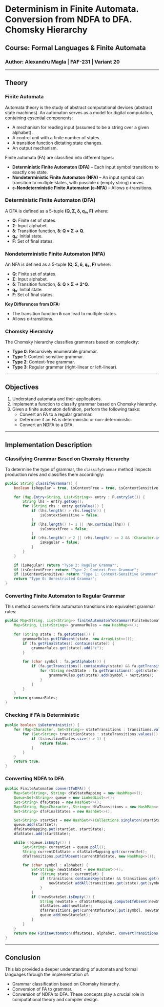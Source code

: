# **Determinism in Finite Automata. Conversion from NDFA to DFA. Chomsky Hierarchy**

## **Course:** Formal Languages & Finite Automata  
### **Author:** Alexandru Magla | FAF-231 | Variant 20  

---

## **Theory**

### **Finite Automata**
Automata theory is the study of abstract computational devices (abstract state machines). An automaton serves as a model for digital computation, containing essential components:

- A mechanism for reading input (assumed to be a string over a given alphabet).
- A control unit with a finite number of states.
- A transition function dictating state changes.
- An output mechanism.

Finite automata (FA) are classified into different types:

- **Deterministic Finite Automaton (DFA)** – Each input symbol transitions to exactly one state.
- **Nondeterministic Finite Automaton (NFA)** – An input symbol can transition to multiple states, with possible ε (empty string) moves.
- **ε-Nondeterministic Finite Automaton (ε–NFA)** – Allows ε-transitions.

### **Deterministic Finite Automaton (DFA)**
A DFA is defined as a 5-tuple **(Q, Σ, δ, q₀, F)** where:

- **Q**: Finite set of states.
- **Σ**: Input alphabet.
- **δ**: Transition function, **δ: Q × Σ → Q**.
- **q₀**: Initial state.
- **F**: Set of final states.

### **Nondeterministic Finite Automaton (NFA)**
An NFA is defined as a 5-tuple **(Q, Σ, δ, q₀, F)** where:

- **Q**: Finite set of states.
- **Σ**: Input alphabet.
- **δ**: Transition function, **δ: Q × Σ → 2^Q**.
- **q₀**: Initial state.
- **F**: Set of final states.

**Key Differences from DFA:**
- The transition function **δ** can lead to multiple states.
- Allows ε-transitions.

### **Chomsky Hierarchy**
The Chomsky hierarchy classifies grammars based on complexity:

- **Type 0**: Recursively enumerable grammar.
- **Type 1**: Context-sensitive grammar.
- **Type 2**: Context-free grammar.
- **Type 3**: Regular grammar (right-linear or left-linear).

---

## **Objectives**
1. Understand automata and their applications.
2. Implement a function to classify grammar based on Chomsky hierarchy.
3. Given a finite automaton definition, perform the following tasks:
   - Convert an FA to a regular grammar.
   - Determine if an FA is deterministic or non-deterministic.
   - Convert an NDFA to a DFA.

---

## **Implementation Description**

### **Classifying Grammar Based on Chomsky Hierarchy**
To determine the type of grammar, the `classifyGrammar` method inspects production rules and classifies them accordingly:

```java
public String classifyGrammar() {
    boolean isRegular = true, isContextFree = true, isContextSensitive = true;
    
    for (Map.Entry<String, List<String>> entry : P.entrySet()) {
        String lhs = entry.getKey();
        for (String rhs : entry.getValue()) {
            if (lhs.length() > rhs.length()) {
                isContextSensitive = false;
            }
            if (lhs.length() != 1 || !VN.contains(lhs)) {
                isContextFree = false;
            }
            if (rhs.length() > 2 || (rhs.length() == 2 && !Character.isLowerCase(rhs.charAt(0)))) {
                isRegular = false;
            }
        }
    }
    
    if (isRegular) return "Type 3: Regular Grammar";
    if (isContextFree) return "Type 2: Context-Free Grammar";
    if (isContextSensitive) return "Type 1: Context-Sensitive Grammar";
    return "Type 0: Unrestricted Grammar";
}
```

### **Converting Finite Automaton to Regular Grammar**
This method converts finite automaton transitions into equivalent grammar rules:

```java
public Map<String, List<String>> finiteAutomatonToGrammar(FiniteAutomaton fa) {
    Map<String, List<String>> grammarRules = new HashMap<>();
    
    for (String state : fa.getStates()) {
        grammarRules.putIfAbsent(state, new ArrayList<>());
        if (fa.getFinalStates().contains(state)) {
            grammarRules.get(state).add("ε");
        }
        
        for (char symbol : fa.getAlphabet()) {
            if (fa.getTransitions().containsKey(state) && fa.getTransitions().get(state).containsKey(symbol)) {
                for (String nextState : fa.getTransitions().get(state).get(symbol)) {
                    grammarRules.get(state).add(symbol + nextState);
                }
            }
        }
    }
    return grammarRules;
}
```

### **Checking if FA is Deterministic**
```java
public boolean isDeterministic() {
    for (Map<Character, Set<String>> stateTransitions : transitions.values()) {
        for (Set<String> transitionStates : stateTransitions.values()) {
            if (transitionStates.size() > 1) {
                return false;
            }
        }
    }
    return true;
}
```

### **Converting NDFA to DFA**
```java
public FiniteAutomaton convertToDFA() {
    Map<Set<String>, String> dfaStateMapping = new HashMap<>();
    Queue<Set<String>> queue = new LinkedList<>();
    Set<String> dfaStates = new HashSet<>();
    Map<String, Map<Character, String>> dfaTransitions = new HashMap<>();
    Set<String> dfaFinalStates = new HashSet<>();

    Set<String> startSet = new HashSet<>(Collections.singleton(startState));
    queue.add(startSet);
    dfaStateMapping.put(startSet, startState);
    dfaStates.add(startState);

    while (!queue.isEmpty()) {
        Set<String> currentSet = queue.poll();
        String currentDfaState = dfaStateMapping.get(currentSet);
        dfaTransitions.putIfAbsent(currentDfaState, new HashMap<>());

        for (char symbol : alphabet) {
            Set<String> newStateSet = new HashSet<>();
            for (String state : currentSet) {
                if (transitions.containsKey(state) && transitions.get(state).containsKey(symbol)) {
                    newStateSet.addAll(transitions.get(state).get(symbol));
                }
            }
            if (!newStateSet.isEmpty()) {
                String newState = dfaStateMapping.computeIfAbsent(newStateSet, s -> "q" + dfaStateMapping.size());
                dfaStates.add(newState);
                dfaTransitions.get(currentDfaState).put(symbol, newState);
                queue.add(newStateSet);
            }
        }
    }
    return new FiniteAutomaton(dfaStates, alphabet, convertTransitions(dfaTransitions), startState, dfaFinalStates);
}
```

---

## **Conclusion**
This lab provided a deeper understanding of automata and formal languages through the implementation of:
- Grammar classification based on Chomsky hierarchy.
- Conversion of FA to grammar.
- Conversion of NDFA to DFA.
These concepts play a crucial role in computational theory and compiler design.

